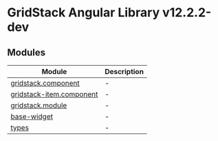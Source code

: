 # GridStack Angular Library v12.2.2-dev

## Modules

| Module | Description |
| ------ | ------ |
| [gridstack.component](gridstack.component.md) | - |
| [gridstack-item.component](gridstack-item.component.md) | - |
| [gridstack.module](gridstack.module.md) | - |
| [base-widget](base-widget.md) | - |
| [types](types.md) | - |
